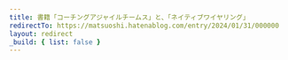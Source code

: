 ```yaml
---
title: 書籍「コーチングアジャイルチームス」と、「ネイティブワイヤリング」
redirectTo: https://matsuoshi.hatenablog.com/entry/2024/01/31/000000
layout: redirect
_build: { list: false }
---
```

